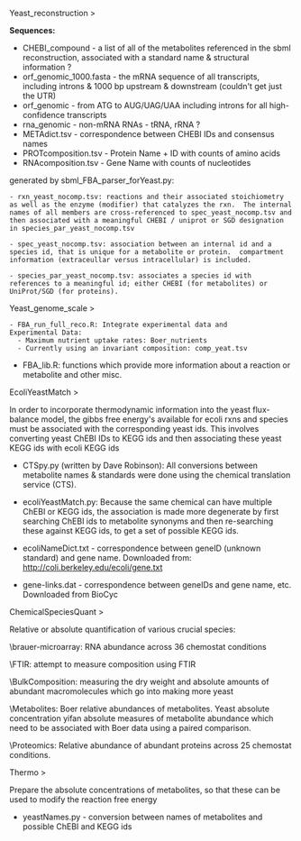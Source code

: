 Yeast_reconstruction >

**Sequences:** 

* CHEBI_compound - a list of all of the metabolites referenced in the sbml reconstruction, associated with a standard name & structural information ?
* orf_genomic_1000.fasta - the mRNA sequence of all transcripts, including introns & 1000 bp upstream & downstream (couldn't get just the UTR)
* orf_genomic - from ATG to AUG/UAG/UAA including introns for all high-confidence transcripts
* rna_genomic - non-mRNA RNAs - tRNA, rRNA ?
* METAdict.tsv - correspondence between CHEBI IDs and consensus names
* PROTcomposition.tsv - Protein Name + ID with counts of amino acids
* RNAcomposition.tsv - Gene Name with counts of nucleotides



generated by sbml_FBA_parser_forYeast.py:
	
	- rxn_yeast_nocomp.tsv: reactions and their associated stoichiometry as well as the enzyme (modifier) that catalyzes the rxn.  The internal names of all members are cross-referenced to spec_yeast_nocomp.tsv and then associated with a meaningful CHEBI / uniprot or SGD designation in species_par_yeast_nocomp.tsv

	- spec_yeast_nocomp.tsv: association between an internal id and a species id, that is unique for a metabolite or protein.  compartment information (extraceullar versus intracellular) is included.

	- species_par_yeast_nocomp.tsv: associates a species id with references to a meaningful id; either CHEBI (for metabolites) or UniProt/SGD (for proteins).
	

Yeast_genome_scale >

	- FBA_run_full_reco.R: Integrate experimental data and
    Experimental Data:
      - Maximum nutrient uptake rates: Boer_nutrients
      - Currently using an invariant composition: comp_yeat.tsv


  - FBA_lib.R: functions which provide more information about a reaction or metabolite and other misc.




EcoliYeastMatch >

In order to incorporate thermodynamic information into the yeast flux-balance model, the gibbs free energy's available for ecoli rxns and species must be associated with the corresponding yeast ids.
This involves converting yeast ChEBI IDs to KEGG ids and then associating these yeast KEGG ids with ecoli KEGG ids

- CTSpy.py (written by Dave Robinson): All conversions between metabolite names & standards were done using the chemical translation service (CTS).

- ecoliYeastMatch.py: Because the same chemical can have multiple ChEBI or KEGG ids, the association is made more degenerate by first searching ChEBI ids to metabolite synonyms and then re-searching these against KEGG ids, to get a set of possible KEGG ids.

- ecoliNameDict.txt - correspondence between geneID (unknown standard) and gene name. Downloaded from: http://coli.berkeley.edu/ecoli/gene.txt

- gene-links.dat - correspondence between geneIDs and gene name, etc.  Downloaded from BioCyc




ChemicalSpeciesQuant >

Relative or absolute quantification of various crucial species:

 \brauer-microarray: RNA abundance across 36 chemostat conditions

 \FTIR: attempt to measure composition using FTIR

 \BulkComposition: measuring the dry weight and absolute amounts of abundant macromolecules which go into making more yeast

 \Metabolites: Boer relative abundances of metabolites.  Yeast absolute concentration yifan absolute measures of metabolite abundance which need to be associated with Boer data using a paired comparison.

 \Proteomics: Relative abundance of abundant proteins across 25 chemostat conditions. 



Thermo >

Prepare the absolute concentrations of metabolites, so that these can be used to modify the reaction free energy

- yeastNames.py - conversion between names of metabolites and possible ChEBI and KEGG ids

